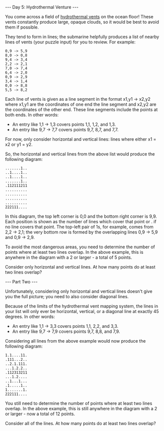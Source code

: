 --- Day 5: Hydrothermal Venture ---

You come across a field of [hydrothermal
vents](https://en.wikipedia.org/wiki/Hydrothermal_vent) on the ocean
floor! These vents constantly produce large, opaque clouds, so it would
be best to avoid them if possible.

They tend to form in lines; the submarine helpfully produces a list of
nearby lines of vents (your puzzle input) for you to review. For
example:

```
0,9 -> 5,9
8,0 -> 0,8
9,4 -> 3,4
2,2 -> 2,1
7,0 -> 7,4
6,4 -> 2,0
0,9 -> 2,9
3,4 -> 1,4
0,0 -> 8,8
5,5 -> 8,2
```

Each line of vents is given as a line segment in the format x1,y1 ->
x2,y2 where x1,y1 are the coordinates of one end the line segment and
x2,y2 are the coordinates of the other end. These line segments include
the points at both ends. In other words:

- An entry like 1,1 -> 1,3 covers points 1,1, 1,2, and 1,3.
- An entry like 9,7 -> 7,7 covers points 9,7, 8,7, and 7,7.

For now, only consider horizontal and vertical lines: lines where either
x1 = x2 or y1 = y2.

So, the horizontal and vertical lines from the above list would produce
the following diagram:

```
.......1..
..1....1..
..1....1..
.......1..
.112111211
..........
..........
..........
..........
222111....
```

In this diagram, the top left corner is 0,0 and the bottom right corner
is 9,9. Each position is shown as the number of lines which cover that
point or . if no line covers that point. The top-left pair of 1s, for
example, comes from 2,2 -> 2,1; the very bottom row is formed by the
overlapping lines 0,9 -> 5,9 and 0,9 -> 2,9.

To avoid the most dangerous areas, you need to determine the number of
points where at least two lines overlap. In the above example, this is
anywhere in the diagram with a 2 or larger - a total of 5 points.

Consider only horizontal and vertical lines. At how many points do at
least two lines overlap?

--- Part Two ---

Unfortunately, considering only horizontal and vertical lines doesn't
give you the full picture; you need to also consider diagonal lines.

Because of the limits of the hydrothermal vent mapping system, the lines
in your list will only ever be horizontal, vertical, or a diagonal line
at exactly 45 degrees. In other words:

- An entry like 1,1 -> 3,3 covers points 1,1, 2,2, and 3,3.
- An entry like 9,7 -> 7,9 covers points 9,7, 8,8, and 7,9.

Considering all lines from the above example would now produce the
following diagram:

```
1.1....11.
.111...2..
..2.1.111.
...1.2.2..
.112313211
...1.2....
..1...1...
.1.....1..
1.......1.
222111....
```

You still need to determine the number of points where at least two
lines overlap. In the above example, this is still anywhere in the
diagram with a 2 or larger - now a total of 12 points.

Consider all of the lines. At how many points do at least two lines
overlap?
